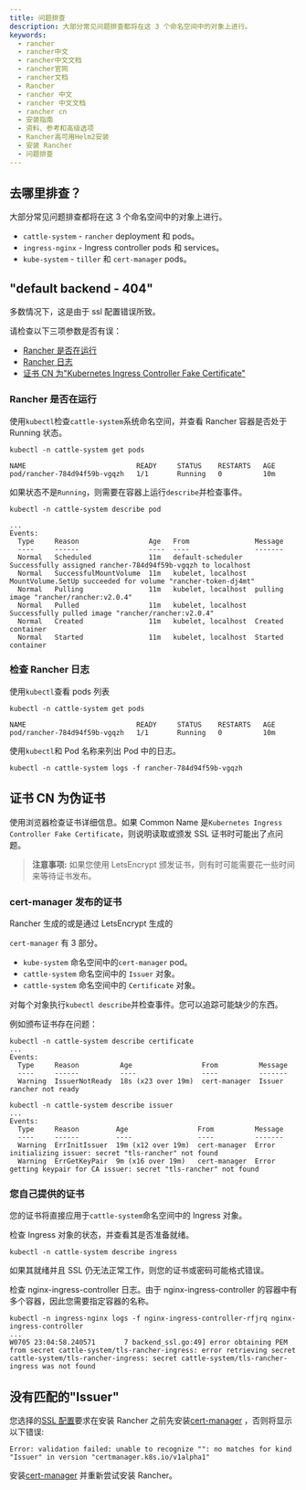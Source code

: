 ```yaml
---
title: 问题排查
description: 大部分常见问题排查都将在这 3 个命名空间中的对象上进行。
keywords:
  - rancher
  - rancher中文
  - rancher中文文档
  - rancher官网
  - rancher文档
  - Rancher
  - rancher 中文
  - rancher 中文文档
  - rancher cn
  - 安装指南
  - 资料、参考和高级选项
  - Rancher高可用Helm2安装
  - 安装 Rancher
  - 问题排查
---
```


## 去哪里排查？

大部分常见问题排查都将在这 3 个命名空间中的对象上进行。

- `cattle-system` - `rancher` deployment 和 pods。
- `ingress-nginx` - Ingress controller pods 和 services。
- `kube-system` - `tiller` 和 `cert-manager` pods。

## "default backend - 404"

多数情况下，这是由于 ssl 配置错误所致。

请检查以下三项参数是否有误：

- [Rancher 是否在运行](#rancher-是否在运行)
- [Rancher 日志](#检查-rancher-日志)
- [证书 CN 为"Kubernetes Ingress Controller Fake Certificate"](#证书-cn-为伪证书)

### Rancher 是否在运行

使用`kubectl`检查`cattle-system`系统命名空间，并查看 Rancher 容器是否处于 Running 状态。

```
kubectl -n cattle-system get pods

NAME                           READY     STATUS    RESTARTS   AGE
pod/rancher-784d94f59b-vgqzh   1/1       Running   0          10m
```

如果状态不是`Running`，则需要在容器上运行`describe`并检查事件。

```
kubectl -n cattle-system describe pod

...
Events:
  Type     Reason                 Age   From                Message
  ----     ------                 ----  ----                -------
  Normal   Scheduled              11m   default-scheduler   Successfully assigned rancher-784d94f59b-vgqzh to localhost
  Normal   SuccessfulMountVolume  11m   kubelet, localhost  MountVolume.SetUp succeeded for volume "rancher-token-dj4mt"
  Normal   Pulling                11m   kubelet, localhost  pulling image "rancher/rancher:v2.0.4"
  Normal   Pulled                 11m   kubelet, localhost  Successfully pulled image "rancher/rancher:v2.0.4"
  Normal   Created                11m   kubelet, localhost  Created container
  Normal   Started                11m   kubelet, localhost  Started container
```

### 检查 Rancher 日志

使用`kubectl`查看 pods 列表

```
kubectl -n cattle-system get pods

NAME                           READY     STATUS    RESTARTS   AGE
pod/rancher-784d94f59b-vgqzh   1/1       Running   0          10m
```

使用`kubectl`和 Pod 名称来列出 Pod 中的日志。

```
kubectl -n cattle-system logs -f rancher-784d94f59b-vgqzh
```

## 证书 CN 为伪证书

使用浏览器检查证书详细信息。如果 Common Name 是`Kubernetes Ingress Controller Fake Certificate`，则说明读取或颁发 SSL 证书时可能出了点问题。

> **注意事项:** 如果您使用 LetsEncrypt 颁发证书，则有时可能需要花一些时间来等待证书发布。

### cert-manager 发布的证书

Rancher 生成的或是通过 LetsEncrypt 生成的

`cert-manager` 有 3 部分。

- `kube-system` 命名空间中的`cert-manager` pod。
- `cattle-system` 命名空间中的 `Issuer` 对象。
- `cattle-system` 命名空间中的 `Certificate` 对象。

对每个对象执行`kubectl describe`并检查事件。您可以追踪可能缺少的东西。

例如颁布证书存在问题：

```
kubectl -n cattle-system describe certificate
...
Events:
  Type     Reason          Age                 From          Message
  ----     ------          ----                ----          -------
  Warning  IssuerNotReady  18s (x23 over 19m)  cert-manager  Issuer rancher not ready
```

```
kubectl -n cattle-system describe issuer
...
Events:
  Type     Reason         Age                 From          Message
  ----     ------         ----                ----          -------
  Warning  ErrInitIssuer  19m (x12 over 19m)  cert-manager  Error initializing issuer: secret "tls-rancher" not found
  Warning  ErrGetKeyPair  9m (x16 over 19m)   cert-manager  Error getting keypair for CA issuer: secret "tls-rancher" not found
```

### 您自己提供的证书

您的证书将直接应用于`cattle-system`命名空间中的 Ingress 对象。

检查 Ingress 对象的状态，并查看其是否准备就绪。

```
kubectl -n cattle-system describe ingress
```

如果其就绪并且 SSL 仍无法正常工作，则您的证书或密码可能格式错误。

检查 nginx-ingress-controller 日志。由于 nginx-ingress-controller 的容器中有多个容器，因此您需要指定容器的名称。

```
kubectl -n ingress-nginx logs -f nginx-ingress-controller-rfjrq nginx-ingress-controller
...
W0705 23:04:58.240571       7 backend_ssl.go:49] error obtaining PEM from secret cattle-system/tls-rancher-ingress: error retrieving secret cattle-system/tls-rancher-ingress: secret cattle-system/tls-rancher-ingress was not found
```

## 没有匹配的"Issuer"

您选择的[SSL 配置](/docs/rancher2.5/installation/install-rancher-on-k8s/)要求在安装 Rancher 之前先安装[cert-manager](/docs/rancher2.5/installation/install-rancher-on-k8s/) ，否则将显示以下错误:

```
Error: validation failed: unable to recognize "": no matches for kind "Issuer" in version "certmanager.k8s.io/v1alpha1"
```

安装[cert-manager](/docs/rancher2.5/installation/install-rancher-on-k8s/) 并重新尝试安装 Rancher。
